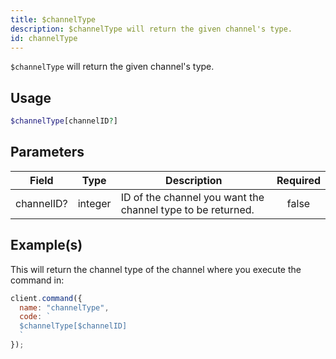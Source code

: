 ```yaml
---
title: $channelType
description: $channelType will return the given channel's type.
id: channelType
---
```


`$channelType` will return the given channel's type.

## Usage

```php
$channelType[channelID?]
```

## Parameters

| Field      | Type    | Description                                                 | Required |
| ---------- | ------- | ----------------------------------------------------------- | :------: |
| channelID? | integer | ID of the channel you want the channel type to be returned. |  false   |

## Example(s)

This will return the channel type of the channel where you execute the command in:

```javascript
client.command({
  name: "channelType",
  code: `
  $channelType[$channelID]
  `
});
```
